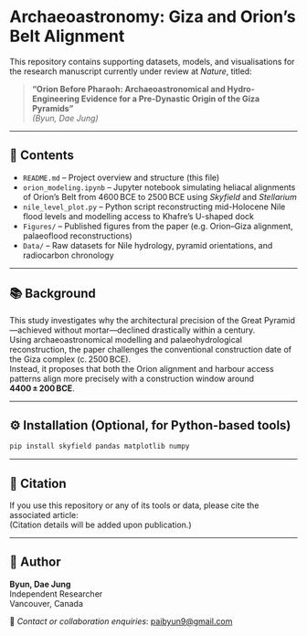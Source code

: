 
# Archaeoastronomy: Giza and Orion’s Belt Alignment

This repository contains supporting datasets, models, and visualisations for the research manuscript currently under review at *Nature*, titled:

> **“Orion Before Pharaoh: Archaeoastronomical and Hydro-Engineering Evidence for a Pre-Dynastic Origin of the Giza Pyramids”**  
> *(Byun, Dae Jung)*

---

## 📁 Contents
- `README.md` – Project overview and structure (this file)  
- `orion_modeling.ipynb` – Jupyter notebook simulating heliacal alignments of Orion’s Belt from 4600 BCE to 2500 BCE using *Skyfield* and *Stellarium*  
- `nile_level_plot.py` – Python script reconstructing mid-Holocene Nile flood levels and modelling access to Khafre’s U-shaped dock  
- `Figures/` – Published figures from the paper (e.g. Orion–Giza alignment, palaeoflood reconstructions)  
- `Data/` – Raw datasets for Nile hydrology, pyramid orientations, and radiocarbon chronology  

---

## 📚 Background

This study investigates why the architectural precision of the Great Pyramid—achieved without mortar—declined drastically within a century.  
Using archaeoastronomical modelling and palaeohydrological reconstruction, the paper challenges the conventional construction date of the Giza complex (c. 2500 BCE).  
Instead, it proposes that both the Orion alignment and harbour access patterns align more precisely with a construction window around **4400 ± 200 BCE**.

---

## ⚙️ Installation (Optional, for Python-based tools)

```bash
pip install skyfield pandas matplotlib numpy
```

---

## 📌 Citation

If you use this repository or any of its tools or data, please cite the associated article:  
(Citation details will be added upon publication.)

---

## 👤 Author

**Byun, Dae Jung**  
Independent Researcher  
Vancouver, Canada  

📧 *Contact or collaboration enquiries*: [paibyun9@gmail.com](mailto:paibyun9@gmail.com)
